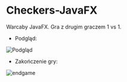 # Checkers-JavaFX
Warcaby JavaFX. Gra z drugim graczem 1 vs 1.

- Podgląd:

![Podgląd](https://i.ibb.co/YbKjCCF/checkers.png)

- Zakończenie gry:

![endgame](https://i.ibb.co/X4Qrs7D/endgame.png)
